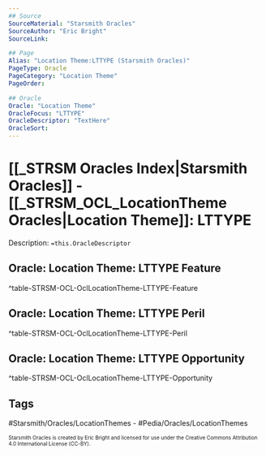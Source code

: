 ```yaml
---
## Source
SourceMaterial: "Starsmith Oracles"
SourceAuthor: "Eric Bright"
SourceLink: 

## Page
Alias: "Location Theme:LTTYPE (Starsmith Oracles)"
PageType: Oracle
PageCategory: "Location Theme"
PageOrder: 

## Oracle
Oracle: "Location Theme"
OracleFocus: "LTTYPE"
OracleDescriptor: "TextHere"
OracleSort: 
---
```

# [[_STRSM Oracles Index|Starsmith Oracles]] - [[_STRSM_OCL_LocationTheme Oracles|Location Theme]]: LTTYPE
Description: `=this.OracleDescriptor`

## Oracle: Location Theme: LTTYPE Feature


^table-STRSM-OCL-OclLocationTheme-LTTYPE-Feature

## Oracle: Location Theme: LTTYPE Peril


^table-STRSM-OCL-OclLocationTheme-LTTYPE-Peril

## Oracle: Location Theme: LTTYPE Opportunity


^table-STRSM-OCL-OclLocationTheme-LTTYPE-Opportunity

## Tags
#Starsmith/Oracles/LocationThemes -  #Pedia/Oracles/LocationThemes 

<font size=-2>Starsmith Oracles is created by Eric Bright and licensed for use under the Creative Commons Attribution 4.0 International License (CC-BY).</font>
